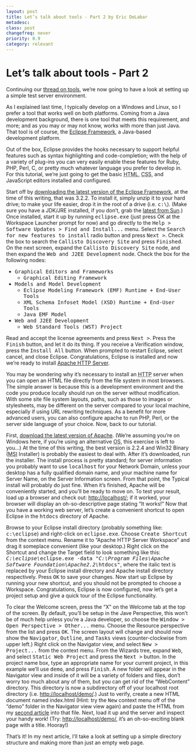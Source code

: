 ```yaml
---
layout: post
title: Let’s talk about tools - Part 2 by Eric DeLabar
metadesc: 
class: post
changefreq: never
priority: 0.9
category: relevant
---
```

<h1>Let’s talk about tools - Part 2</h1>
<p>Continuing our <a href="/2008/02/lets-talk-about-tools-part-1.html" title="Let's talk about tools — Part 1">thread on tools</a>, we’re now going to have a look at setting up a simple test server&nbsp;environment.</p>
<p>As I explained last time, I typically develop on a Windows and Linux, so I prefer a tool that works well on both platforms. Coming from a Java development background, there is one tool that meets this requirement, and more; and as you may or may not know, works with more than just Java.  That tool is of course, the <a href="http://www.eclipse.org/">Eclipse Framework</a>, a Java-based development&nbsp;platform.</p>
<p>Out of the box, Eclipse provides the hooks necessary to support helpful features such as syntax highlighting and code-completion; with the help of a variety of plug-ins you can very easily enable these features for Ruby, <span class="caps">PHP</span>, Perl, C, or pretty much whatever language you prefer to develop in. For this tutorial, we’re just going to get the basic <abbr title="HyperText Markup Language"><span class="caps">HTML</span></abbr>, <abbr title="Cascading Style Sheets"><span class="caps">CSS</span></abbr>, and JavaScript editors installed and&nbsp;configured.</p>
<p>Start off by <a href="http://www.eclipse.org/downloads/">downloading the latest version of the Eclipse Framework</a>, at the time of this writing, that was 3.2.2.  To install it, simply unzip it to your hard drive; to make your life easier, drop it in the root of a drive (i.e. <kbd>c:\</kbd>). (Make sure you have a JDK/JRE installed, if you don’t, grab the <a href="http://java.sun.com/javase/downloads/index.jsp">latest from Sun</a>.) Once installed, start it up by running <kbd>eclipse.exe</kbd> (just press OK at the Workspace Launcher prompt for now) and go directly to the <kbd>Help &gt; Software Updates &gt; Find and Install...</kbd> menu.  Select the <kbd>Search for new features to install</kbd> radio button and press <kbd>Next &gt;</kbd>.  Check the box to search the <kbd>Callisto Discovery Site</kbd> and press <kbd>Finished</kbd>.  On the next screen, expand the <kbd>Callisto Discovery Site</kbd> node, and then expand the <kbd>Web and J2EE Development</kbd> node.  Check the box for the following&nbsp;nodes:</p>
<ul>
	<li><kbd>Graphical Editors and Frameworks</kbd>
		<ul>
			<li><kbd>Graphical Editing Framework</kbd></li>
		</ul>
	</li>
	<li><kbd>Models and Model Development</kbd>
		<ul>
			<li><kbd>Eclipse Modeling Framework (EMF) Runtime + End-User Tools</kbd></li>
			<li><kbd>XML Schema Infoset Model (XSD) Runtime + End-User Tools</kbd></li>
			<li><kbd>Java EMF Model</kbd></li>
		</ul>
	</li>
	<li><kbd>Web and J2EE Development</kbd>
		<ul>
			<li><kbd>Web Standard Tools (WST) Project</kbd></li>
		</ul>
	</li>
</ul>
<p>Read and accept the license agreements and press <kbd>Next &gt;</kbd>.  Press the <kbd>Finish</kbd> button, and let it do its thing.  If you receive a Verification window, press the <kbd>Install All</kbd> button.  When prompted to restart Eclipse, select cancel, and close Eclipse.  Congratulations, Eclipse is installed and now we’re ready to install <a href="http://www.apache.org/httpd/">Apache <span class="caps">HTTP</span>&nbsp;Server</a>.</p>
<p>You may be wondering why it’s necessary to install an <abbr title="HyperText Transfer Protocol"><span class="caps">HTTP</span></abbr> server when you can open an <span class="caps">HTML</span> file directly from the file system in most browsers.  The simple answer is because this is a development environment and the code you produce locally should run on the server without modification.  With some site file system layouts, paths, such as those to images or stylesheets, may be different on the server compared to your local machine, especially if using <span class="caps">URL</span> rewriting techniques.  As a benefit for more advanced users, you can also configure apache to run <span class="caps">PHP</span>, Perl, or the server side language of your choice.  Now, back to our&nbsp;tutorial.</p>
<p>First, <a href="http://httpd.apache.org/download.cgi">download the latest version of Apache</a>. (We’re assuming you’re on Windows here, if you’re using an alternative <abbr title="Operating System"><span class="caps">OS</span></abbr>, this exercise is left to you…)  At the time of this writing, the best version is 2.2.4 and Win32 Binary (<abbr title="MicroSoft Installer"><span class="caps">MSI</span></abbr> Installer) is probably the easiest to deal with.  After it’s downloaded, run the installer.  The install process is pretty standard; for server information you probably want to use <kbd>localhost</kbd> for your Network Domain, unless your desktop has a fully qualified domain name, and your machine name for Server Name, on the Server Information screen.  From that point, the Typical install will probably do just fine.  When it’s finished, Apache will be conveniently started, and you’ll be ready to move on.  To test your result, load up a browser and check out: <a href="http://localhost/" title="A link to the local machine, which by now is hopefully running Apache HTTPd">http://localhost/</a>; if it worked, your browser will display an oh-so-descriptive page stating “It works!” Now that you have a working web server, let’s create a convenient shortcut to open Eclipse in the <kbd>htdocs</kbd> directory of&nbsp;Apache.</p>
<p>Browse to your Eclipse install directory (probably something like: <kbd>c:\eclipse</kbd>) and right-click on <kbd>eclipse.exe</kbd>.  Choose <kbd>Create Shortcut</kbd> from the context menu.  Rename it to “Apache HTTP Server Workspace” and drag it someplace convenient (like your desktop.)  Right click on the Shortcut and change the Target field to look something like this: <kbd><i>C:\eclipse\</i>eclipse.exe -data "<i>C:\Program Files\Apache Software Foundation\Apache2.2\</i>htdocs"</kbd>, where the italic text is replaced by your Eclipse install directory and Apache install directory respectively. Press <kbd>OK</kbd> to save your changes.  Now start up Eclipse by running your new shortcut, and you should not be prompted to choose a Workspace.  Congratulations, Eclipse is now configured, now let’s get a project setup and give a quick tour of the Eclipse&nbsp;functionality.</p>
<p>To clear the Welcome screen, press the “X” on the Welcome tab at the top of the screen.  By default, you’ll be setup in the Jave Perspective, this won’t be of much help unless you’re a Java developer, so choose the <kbd>Window &gt; Open Perspective &gt; Other...</kbd> menu.  Choose the Resource perspective from the list and press <kbd>OK</kbd>.  The screen layout will change and should now show the <kbd>Navigator</kbd>, <kbd>Outline</kbd>, and <kbd>Tasks</kbd> views (counter-clockwise from upper left.)  Right click on the Navigator view, and select <kbd>New &gt; Project...</kbd> from the context menu.  From the Wizards tree, expand <kbd>Web</kbd>, and select <kbd>Static Web Project</kbd> and press the <kbd>Next &gt;</kbd> button.  In the project name box, type an appropriate name for your current project, in this example we’ll use <kbd>demo</kbd>, and press <kbd>Finish</kbd>.  A new folder will appear in the Navigator view and inside of it will be a variety of folders and files, don’t worry too much about any of them, but you can get rid of the “WebContent” directory.  This directory is now a subdirectory off of your localhost root directory (i.e. <a href="http://localhost/demo/">http://localhost/demo/</a>.)  Just to verify, create a new <span class="caps">HTML</span> document named index.html (Hint: try the <kbd>New</kbd> context menu off of the “demo” folder in the Navigator view view again) and paste the HTML from my <a href="http://blog.ericdelabar.com/2007/02/in-beginning-there-was-doctype.html">second article</a> into that file.  Next, load it up and the server and inspect your handy work! (Try: <a href="http://localhost/demo/">http://localhost/demo/</a>, it’s an oh-so-exciting blank page with a title.&nbsp;Hooray!)</p>
<p>That’s it!  In my next article, I’ll take a look at setting up a simple directory structure and making more than just an empty web&nbsp;page.</p>
